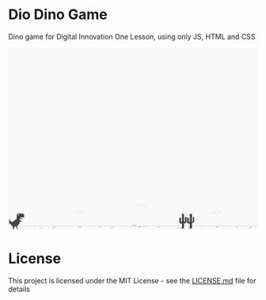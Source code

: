 # Dio Dino Game 
Dino game for Digital Innovation One Lesson, using only JS, HTML and CSS

![screenshot](assets/imgs/example.png?raw=true "screenshot")

# License
This project is licensed under the MIT License - see the [LICENSE.md](LICENSE.md) file for details
